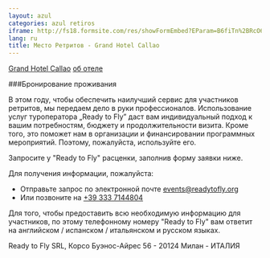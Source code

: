```yaml
---
layout: azul
categories: azul retiros
iframe: http://fs18.formsite.com/res/showFormEmbed?EParam=B6fiTn%2BRcO6x%2FPtlRui7eqw01a9RmQhU&286202867&EmbedId=286202867
lang: ru
title: Место Ретритов - Grand Hotel Callao
---
```

[Grand Hotel Callao](http://www.hotelgrandcallao.com/)   [об отеле](http://www.tripadvisor.ru/Hotel_Review-g664636-d1379280-Reviews-Callao_Sport_Hotel-Callao_Salvaje_Tenerife_Canary_Islands.html)

###Бронирование проживания

В этом году, чтобы обеспечить наилучший сервис для участников ретритов, мы передаем дело в руки профессионалов. Использование услуг туроператора „Ready to Fly” даст вам индивидуальный подход к вашим потребностям, бюджету и продолжительности визита. Кроме того, это поможет нам в организации и финансировании программных мероприятий. Поэтому, пожалуйста, используйте его.

Запросите у "Ready to Fly" расценки, заполнив форму заявки ниже.

Для получения информации, пожалуйста:

- Отправьте запрос по электронной почте [events@readytofly.org](mail://events@readytofly.org)
- Или позвоните на [+39 333 7144804](tel://+393337144804)

Для того, чтобы предоставить всю необходимую информацию для участников, по этому телефонному номеру "Ready to Fly" вам ответит на английском / испанском / итальянском и русском языках.

Ready to Fly SRL, Корсо Буэнос-Айрес 56 - 20124 Милан - ИТАЛИЯ